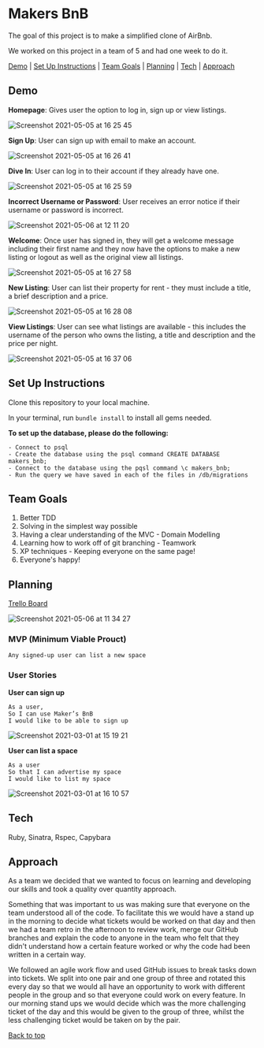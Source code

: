 # Makers BnB

The goal of this project is to make a simplified clone of AirBnb.

We worked on this project in a team of 5 and had one week to do it. 

[Demo](#demo) | [Set Up Instructions](#set-up-instructions) | [Team Goals](#team-goals) | [Planning](#planning) | [Tech](#tech) | [Approach](#approach) 

## Demo 

**Homepage**: Gives user the option to log in, sign up or view listings.

![Screenshot 2021-05-05 at 16 25 45](https://user-images.githubusercontent.com/60509804/117288595-92092400-ae63-11eb-8fc7-5fbf0025b45d.png)

**Sign Up**: User can sign up with email to make an account.

![Screenshot 2021-05-05 at 16 26 41](https://user-images.githubusercontent.com/60509804/117288104-0b544700-ae63-11eb-8ffa-ccdfe02b51ff.png)

**Dive In**: User can log in to their account if they already have one.

![Screenshot 2021-05-05 at 16 25 59](https://user-images.githubusercontent.com/60509804/117287930-d647f480-ae62-11eb-93d5-ee17307ae9fe.png)

**Incorrect Username or Password**: User receives an error notice if their username or password is incorrect.

![Screenshot 2021-05-06 at 12 11 20](https://user-images.githubusercontent.com/60509804/117289234-44d98200-ae64-11eb-97d2-51466df18c6a.png)

**Welcome**: Once user has signed in, they will get a welcome message including their first name and they now have the options to make a new listing or logout as well as the original view all listings.

![Screenshot 2021-05-05 at 16 27 58](https://user-images.githubusercontent.com/60509804/117288386-5a9a7780-ae63-11eb-8e30-42a7f9a53e63.png)

**New Listing**: User can list their property for rent - they must include a title, a brief description and a price.

![Screenshot 2021-05-05 at 16 28 08](https://user-images.githubusercontent.com/60509804/117287813-ab5da080-ae62-11eb-93c2-eeab233ef0a2.png)

**View Listings**: User can see what listings are available - this includes the username of the person who owns the listing, a title and description and the price per night.

![Screenshot 2021-05-05 at 16 37 06](https://user-images.githubusercontent.com/60509804/117287678-836e3d00-ae62-11eb-8d39-d8a7154905b2.png)

## Set Up Instructions
Clone this repository to your local machine.

In your terminal, run `bundle install` to install all gems needed.

**To set up the database, please do the following:**
```
- Connect to psql
- Create the database using the psql command CREATE DATABASE makers_bnb;
- Connect to the database using the pqsl command \c makers_bnb;
- Run the query we have saved in each of the files in /db/migrations
````

## Team Goals

1. Better TDD 
2. Solving in the simplest way possible
3. Having a clear understanding of the MVC - Domain Modelling
4. Learning how to work off of git branching - Teamwork
5. XP techniques - Keeping everyone on the same page!
6. Everyone's happy!

## Planning

[Trello Board](https://trello.com/b/2ga0OPTw/makers-bnb)

![Screenshot 2021-05-06 at 11 34 27](https://user-images.githubusercontent.com/60509804/117285862-646eab80-ae60-11eb-8c89-40e693491726.png)


### MVP (Minimum Viable Prouct)

```
Any signed-up user can list a new space
```
### User Stories

**User can sign up**
```
As a user,
So I can use Maker’s BnB
I would like to be able to sign up
```
![Screenshot 2021-03-01 at 15 19 21](https://user-images.githubusercontent.com/76166627/109517867-9d298780-7aa1-11eb-8199-e365613abc23.png)

**User can list a space**
```
As a user
So that I can advertise my space
I would like to list my space
```

![Screenshot 2021-03-01 at 16 10 57](https://user-images.githubusercontent.com/76166627/109524836-dc0f0b80-7aa8-11eb-908c-2ffbdb80c58f.png)

## Tech

Ruby, Sinatra, Rspec, Capybara

## Approach

As a team we decided that we wanted to focus on learning and developing our skills and took a quality over quantity approach. 

Something that was important to us was making sure that everyone on the team understood all of the code. To facilitate this we would have a stand up in the morning to decide what tickets would be worked on that day and then we had a team retro in the afternoon to review work, merge our GitHub branches and explain the code to anyone in the team who felt that they didn't understand how a certain feature worked or why the code had been written in a certain way.

We followed an agile work flow and used GitHub issues to break tasks down into tickets. We split into one pair and one group of three and rotated this every day so that we would all have an opportunity to work with different people in the group and so that everyone could work on every feature. In our morning stand ups we would decide which was the more challenging ticket of the day and this would be given to the group of three, whilst the less challenging ticket would be taken on by the pair.

[Back to top](#makers-bnb)
